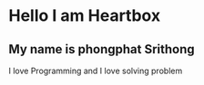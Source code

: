 # Hello I am Heartbox
## My name is phongphat Srithong

I love Programming and I love solving problem
